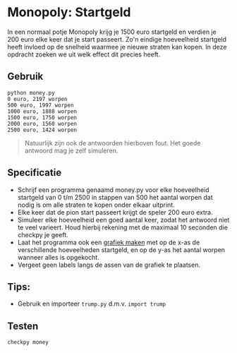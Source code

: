 # Monopoly: Startgeld

In een normaal potje Monopoly krijg je 1500 euro startgeld en verdien je 200 euro elke keer dat je start passeert. Zo'n eindige hoeveelheid startgeld heeft invloed op de snelheid waarmee je nieuwe straten kan kopen. In deze opdracht zoeken we uit welk effect dit precies heeft.


## Gebruik

	python money.py
	0 euro, 2197 worpen
	500 euro, 1997 worpen
	1000 euro, 1888 worpen
	1500 euro, 1750 worpen
	2000 euro, 1560 worpen
	2500 euro, 1424 worpen

> Natuurlijk zijn ook de antwoorden hierboven fout. Het goede antwoord mag je zelf simuleren.


## Specificatie

* Schrijf een programma genaamd money.py voor elke hoeveelheid startgeld van 0 t/m 2500 in stappen van 500 het aantal worpen dat nodig is om alle straten te kopen onder elkaar uitprint.
* Elke keer dat de pion start passeert krijgt de speler 200 euro extra. 
* Simuleer elke hoeveelheid een goed aantal keer, zodat het antwoord niet te veel varieert. Houd hierbij rekening met de maximaal 10 seconden die checkpy je geeft.
* Laat het programma ook een [grafiek maken](/theory/plotting) met op de x-as de verschillende hoeveelheden startgeld, en op de y-as het aantal worpen wanneer alles is opgekocht.
* Vergeet geen labels langs de assen van de grafiek te plaatsen.


## Tips:

* Gebruik en importeer `trump.py` d.m.v. `import trump`

## Testen

	checkpy money
	